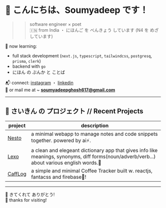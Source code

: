 # 👋 こんにちは、Soumyadeep です！

>> software engineer × poet  
🇮🇳 from India ・ にほんご を べんきょう しています (N4 を めざしています)

🌱 now learning:
- full stack development (``next.js``, ``typescript``, ``tailwindcss``, ``postgresq``, ``prisma``, ``clerk``)
- backend with ``go``
- にほん の ぶんか と ことば

<!-- 🧠 code × こころ — making software with feeling and logic -->

📬 connect:
 [instagram](https://instagram.com/_deep_.soumya/) ・ [linkedin](https://www.linkedin.com/in/deepsoumya617/) <br/>
📩 or mail me at ~ **soumyadeepghosh617@gmail.com**

---

## 📂 さいきん の プロジェクト // Recent Projects

| project | description |
|--------|-------------|
| [Nesto](https://github.com/deepsoumya617/nesto) | a minimal webapp to manage notes and code snippets together. powered by ai⚡.  |
| [Lexo](https://github.com/deepsoumya617/lexo) | a clean and elegeant dictionary app that gives info like meanings, synonyms, diff forms(noun/adverb/verb...) about various english words.📑|
| [CaffLog](https://github.com/deepsoumya617/CaffLog) | a simple and minimal Coffee Tracker built w. reactjs, fantacss and firebase🚀! |

---

🌸 きてくれて ありがとう! <br/>
🌼 thanks for visiting!
